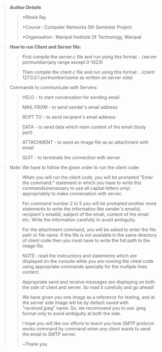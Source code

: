 >***Author Details***
>>*Ritwik Raj
>>
>>*Course : Computer Networks 5th Semester Project
>>
>>*Organisation : Manipal Institute Of Technology, Manipal
>>

>**How to run Client and Server file:**
>>First compile the server.c file and run using this format : ./server portnumber(any range except 0-1023)
>>
>>Then compile the client.c file and run using this format : ./client 127.0.0.1 portnumber(same as written on server side)
>>

>Commands to communicate with Servers:
>>HELO - to start conversation for sending email
>>
>>MAIL FROM - to send sender's email address
>>
>>RCPT TO - to send recipient's email address
>>
>>DATA - to send data which main content of the email (body part)
>>
>>ATTACHMENT - to send an image file as an attachment with email
>>
>>QUIT - to terminate the connection with server

>Note: We have to follow the given order to run the client code:
>>When you will run the client code, you will be prompted "Enter the command:" statement in which you have to write this commands(necessary to use all capital letters only) appropriately to make conversation with server.
>>
>>For command number 2 to 5 you will be prompted another more statements to write the information like sender's emailid, recipient's emailid, subject of the email, content of the email etc. Write the information carefully to avoid ambiguity.
>>
>>For the attachment command, you will be asked to enter the file path or file name. If the file is not available in the same directory of client code then you must have to write the full path to the image file.
>>
>>NOTE : read the instructions and statements which are displayed on the console while you are running the client code using appropriate commands specially for the multiple lines content.
>>
>>Appropriate send and receive messages are displaying on both the side of client and server. So read it carefully and go ahead!
>>
>>We have given you one image as a reference for testing, and at the server side image will be by default saved with "received.jpeg" name. So, we recommand you to use .jpeg format only to avoid ambiguity at both the side.
>>
>>
>>I hope you will like our efforts to teach you how SMTP protocol works command by command when any client wants to send the email to SMTP server.
>>
>>~Thank you
